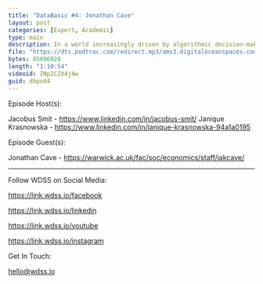 ```yaml
---
title: "DataBasic #4: Jonathan Cave"
layout: post
categories: [Expert, Academic]
type: main
description: In a world increasingly driven by algorithmic decision-making, it is vital that we understand the limitations of such technology. In this episode, Warwick professor Janothan Cave walks through a wide range of examples of algoritms-behaving-badly in health, law, finance, and more. We are feature a segment discussing creativity in machine learning.
file: "https://dts.podtrac.com/redirect.mp3/ams3.digitaloceanspaces.com/podcast.wdss/databasic-e4.mp3"
bytes: 85096928
length: "1:10:54"
videoid: INp2CZX4j4w
guid: dbpod4
---
```


Episode Host(s):        

Jacobus Smit - https://www.linkedin.com/in/jacobus-smit/
Janique Krasnowska - https://www.linkedin.com/in/janique-krasnowska-94a1a0195

Episode Guest(s):

Jonathan Cave - https://warwick.ac.uk/fac/soc/economics/staff/jakcave/
        
------------------
        
Follow WDSS on Social Media:

https://link.wdss.io/facebook
        
https://link.wdss.io/linkedin

https://link.wdss.io/youtube
        
https://link.wdss.io/instagram
        
Get In Touch:
        
hello@wdss.io
